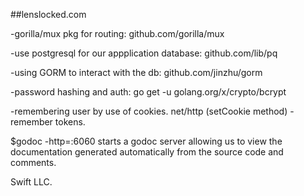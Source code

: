 ##lenslocked.com


-gorilla/mux pkg for routing: github.com/gorilla/mux

-use postgresql for our appplication database:  github.com/lib/pq

-using GORM to interact with the db: github.com/jinzhu/gorm

-password hashing and auth: go get -u golang.org/x/crypto/bcrypt

-remembering user by use of cookies. net/http (setCookie method) - remember tokens.

$godoc -http=:6060 starts  a godoc server allowing us to view the documentation generated automatically from the source code and comments.

Swift LLC. 
